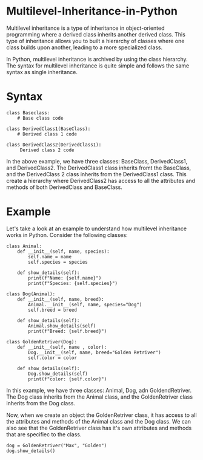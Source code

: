 # Multilevel-Inheritance-in-Python

Multilevel inheritance is a type of inheritance in object-oriented programming where a derived class inherits another derived class. This type of inheritance allows you to built a hierarchy of classes where one class builds upon another, leading to a more specialized class.

In Python, multilevel inheritance is archived by using the class hierarchy. The syntax for multilevel inheritance is quite simple and follows the same syntax as single inheritance.

# Syntax
    class Baseclass:
        # Base class code

    class DerivedClass1(BaseClass):
        # Derived class 1 code

    class DerivedClass2(DerivedClass1):
         Derived class 2 code

In the above example, we have three classes: BaseClass, DerivedClass1, and DerivedClass2. The DerivedClass1 class inherits fromt the BaseClass, and the DerivedClass 2 class inherits from the DerivedClass1 class. This create a hierarchy where DerivedClass2 has access to all the attributes and methods of both DerivedClass and BaseClass.

# Example
Let's take a look at an example to understand how multilevel inheritance works in Python. Consider the following classes:

    class Animal:
        def __init__(self, name, species):
            self.name = name
            self.species = species

        def show_details(self):
            print(f"Name: {self.name}")    
            print(f"Species: {self.species}")

    class Dog(Animal):
        def __init__(self, name, breed):
            Animal.__init__(self, name, species="Dog")        
            self.breed = breed

        def show_details(self):
            Animal.show_details(self)    
            print(f"Breed: {self.breed}")

    class GoldenRetriver(Dog):
        def __init__(self, name , color):
            Dog.__init__(self, name, breed="Golden Retriver")        
            self.color = color

        def show_details(self):
            Dog.show_details(self)          
            print(f"color: {self.color}")

In this example, we have three classes: Animal, Dog, adn GoldendRetriver. The Dog class inherits from the Animal class, and the GoldenRetriver class inherits from the Dog class.

Now, when we create an object the GoldenRetriver class, it has access to all the attributes and methods of the Animal class and the Dog class. We can also see that the GoldenRetriver class has it's own attributes and methods that are specifiec to the class.

    dog = GoldenRetriver("Max", "Golden")
    dog.show_details()

    